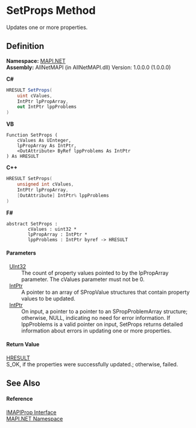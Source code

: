 # SetProps Method


Updates one or more properties.



## Definition
**Namespace:** <a href="5bef4637-66f8-16d4-e5f4-4d0da57a1538.md">MAPI.NET</a>  
**Assembly:** AllNetMAPI (in AllNetMAPI.dll) Version: 1.0.0.0 (1.0.0.0)

**C#**
``` C#
HRESULT SetProps(
	uint cValues,
	IntPtr lpPropArray,
	out IntPtr lppProblems
)
```
**VB**
``` VB
Function SetProps ( 
	cValues As UInteger,
	lpPropArray As IntPtr,
	<OutAttribute> ByRef lppProblems As IntPtr
) As HRESULT
```
**C++**
``` C++
HRESULT SetProps(
	unsigned int cValues, 
	IntPtr lpPropArray, 
	[OutAttribute] IntPtr% lppProblems
)
```
**F#**
``` F#
abstract SetProps : 
        cValues : uint32 * 
        lpPropArray : IntPtr * 
        lppProblems : IntPtr byref -> HRESULT 
```



#### Parameters
<dl><dt>  <a href="https://learn.microsoft.com/dotnet/api/system.uint32" target="_blank" rel="noopener noreferrer">UInt32</a></dt><dd>The count of property values pointed to by the lpPropArray parameter. The cValues parameter must not be 0.</dd><dt>  <a href="https://learn.microsoft.com/dotnet/api/system.intptr" target="_blank" rel="noopener noreferrer">IntPtr</a></dt><dd>A pointer to an array of SPropValue structures that contain property values to be updated.</dd><dt>  <a href="https://learn.microsoft.com/dotnet/api/system.intptr" target="_blank" rel="noopener noreferrer">IntPtr</a></dt><dd>On input, a pointer to a pointer to an SPropProblemArray structure; otherwise, NULL, indicating no need for error information. If lppProblems is a valid pointer on input, SetProps returns detailed information about errors in updating one or more properties.</dd></dl>

#### Return Value
<a href="50596607-a328-ef10-6ea9-0448fbb7d197.md">HRESULT</a>  
S_OK, if the properties were successfully updated.; otherwise, failed.

## See Also


#### Reference
<a href="a20f5817-5533-814e-fd1d-0d3a9179b1b4.md">IMAPIProp Interface</a>  
<a href="5bef4637-66f8-16d4-e5f4-4d0da57a1538.md">MAPI.NET Namespace</a>  
